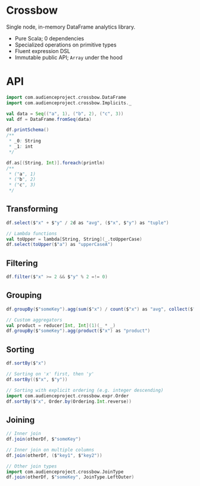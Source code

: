 # Crossbow

Single node, in-memory DataFrame analytics library.

* Pure Scala; 0 dependencies
* Specialized operations on primitive types
* Fluent expression DSL
* Immutable public API; `Array` under the hood

# API
```scala
import com.audienceproject.crossbow.DataFrame
import com.audienceproject.crossbow.Implicits._

val data = Seq(("a", 1), ("b", 2), ("c", 3))
val df = DataFrame.fromSeq(data)

df.printSchema()
/**
 * _0: String
 * _1: int
 */

df.as[(String, Int)].foreach(println)
/**
 * ("a", 1)
 * ("b", 2)
 * ("c", 3)
 */
```

## Transforming
```scala
df.select($"x" + $"y" / 2d as "avg", ($"x", $"y") as "tuple")

// Lambda functions
val toUpper = lambda[String, String](_.toUpperCase)
df.select(toUpper($"a") as "upperCaseA")
```

## Filtering
```scala
df.filter($"x" >= 2 && $"y" % 2 =!= 0)
```

## Grouping
```scala
df.groupBy($"someKey").agg(sum($"x") / count($"x") as "avg", collect($"x") as "xs")

// Custom aggregators
val product = reducer[Int, Int](1)(_ * _)
df.groupBy($"someKey").agg(product($"x") as "product")
```

## Sorting
```scala
df.sortBy($"x")

// Sorting on 'x' first, then 'y'
df.sortBy(($"x", $"y"))

// Sorting with explicit ordering (e.g. integer descending)
import com.audienceproject.crossbow.expr.Order
df.sortBy($"x", Order.by(Ordering.Int.reverse))
```

## Joining
```scala
// Inner join
df.join(otherDf, $"someKey")

// Inner join on multiple columns
df.join(otherDf, ($"key1", $"key2"))

// Other join types
import com.audienceproject.crossbow.JoinType
df.join(otherDf, $"someKey", JoinType.LeftOuter)
```